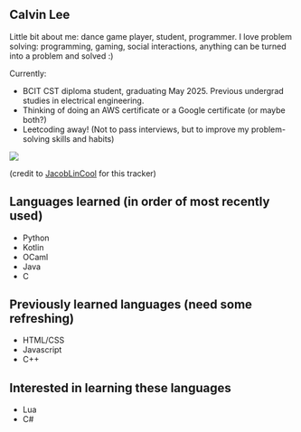 
## Calvin Lee

Little bit about me: dance game player, student, programmer. I love problem solving: programming, gaming, social interactions, anything can be turned into a problem and solved :)

Currently: 
* BCIT CST diploma student, graduating May 2025. Previous undergrad studies in electrical engineering.
* Thinking of doing an AWS certificate or a Google certificate (or maybe both?)
* Leetcoding away! (Not to pass interviews, but to improve my problem-solving skills and habits)



![](https://leetcard.jacoblin.cool/xcalvinn?theme=dark)

(credit to [JacobLinCool](https://github.com/JacobLinCool/LeetCode-Stats-Card) for this tracker)


## Languages learned (in order of most recently used)
* Python
* Kotlin
* OCaml
* Java
* C

## Previously learned languages (need some refreshing)
* HTML/CSS
* Javascript
* C++

## Interested in learning these languages
* Lua
* C#
